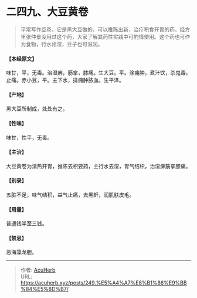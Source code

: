 # 二四九、大豆黄卷


> 平常写作豆卷，它是黑大豆做的，可以推陈出新，治疗积食开胃的药。经方里张仲景没用过这个药，大家了解其药性实践中可酌情使用。这个药也可作为食物，行水祛湿，豆子也可滋润。

#### 【本经原文】
味甘，平，无毒。治湿痹，筋挛，膝痛。生大豆。平。涂痈肿，煮汁饮，杀鬼毒。止痛。赤小豆，平。主下水，排痈肿脓血。生平泽。
#### 【产地】
黑大豆所制成，处处有之。
#### 【性味】
味甘，性平，无毒。
#### 【主治】
大豆黄卷为清热开胃，推陈去积要药，主行水去湿，胃气结积，治湿痹筋挛膝痛。
#### 【别录】
五脏不足，味气结积，益气止痛，去黑皯，润肌肤皮毛。
#### 【用量】
普通钱半至三钱。
#### 【禁忌】
恶海藻龙胆。

---

> 作者: [AcuHerb](https://acuherb.xyz)  
> URL: https://acuherb.xyz/posts/249.%E5%A4%A7%E8%B1%86%E9%BB%84%E5%8D%B7/  

